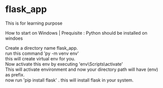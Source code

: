 # flask_app
This is for learning purpose

How to start on Windows | Prequisite : Python should be installed on windoes

Create a directory name flask_app. <br>
run this command 'py -m venv env' <br>
this will create virtual env for you. <br>
Now activate this env by executing 'env\Scripts\activate' <br>
This will activate environment and now your directory path will have (env) as prefix. <br>
now run 'pip install flask' . this will install flask in your system.<br>

